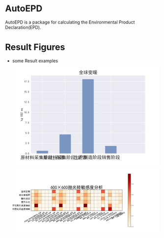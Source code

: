# AutoEPD
AutoEPD is a package for calculating the Environmental Product Declaration(EPD).


# Result Figures
- some Result examples
![image](https://github.com/Jakkwj/autoepd/blob/master/results/EPD-GWP.jpg)
![image](https://github.com/Jakkwj/autoepd/blob/master/results/sensitivity.png)


